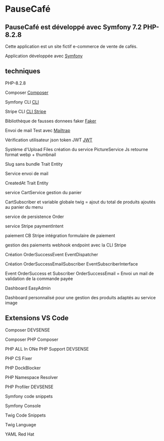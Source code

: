 # PauseCafé

## PauseCafé est développé avec Symfony 7.2 PHP-8.2.8

Cette application est un site fictif e-commerce de vente de cafés.

Application développée avec [Symfony](https://symfony.com/)

## techniques

PHP-8.2.8

Composer [Composer](https://getcomposer.org/)

Symfony CLI [CLI](https://symfony.com/download)

Stripe CLI [CLI Stripe](https://docs.stripe.com/stripe-cli/overview)

Bibliothèque de fausses donnees faker [Faker](https://fakerphp.github.io/)

Envoi de mail Test avec [Mailtrap](https://mailtrap.io/)

Vérification utilisateur json token JWT [JWT](https://jwt.io/)

Système d'Upload Files création du service PictureService Js retourne format webp + thumbnail

Slug sans bundle Trait Entity

Service envoi de mail

CreatedAt Trait Entity

service CartService gestion du panier

CartSubscriber et variable globale twig = ajout du total de produits ajoutés au panier du menu

service de persistence Order

service Stripe paymentIntent

paiement CB Stripe intégration formulaire de paiement

gestion des paiements webhook endpoint avec la CLI Stripe

Création OrderSuccessEvent EventDispatcher

Création OrderSuccessEmailSubscriber EventSubscriberInterface

Event OrderSuccess et Subscriber OrderSuccessEmail = Envoi un mail de validation de la commande payée

Dashboard EasyAdmin

Dashboard personnalisé pour une gestion des produits adaptés au service image

## Extensions VS Code

Composer DEVSENSE

Composer PHP Composer

PHP ALL In ONe PHP Support DEVSENSE

PHP CS Fixer

PHP DockBlocker

PHP Namespace Resolver

PHP Profiler DEVSENSE

Symfony code snippets

Symfony Console

Twig Code Snippets

Twig Language

YAML Red Hat
